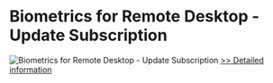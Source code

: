 # Biometrics for Remote Desktop - Update Subscription
![Biometrics for Remote Desktop - Update Subscription](https://mycommerce.akamaized.net/api/pimages/P300765878/BIG/300765878.GIF)
[>> Detailed information](https://secure.shareit.com/shareit/product.html?productid=300765878&affiliateid=200057808)